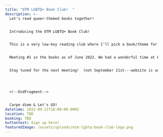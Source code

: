 ```yaml
---
title: "OTM LGBTQ+ Book Club!  "
description: >-
  Let's read queer-themed books together!


  Introducing the OTM LGBTQ+ Book Club! 


  This is a very low-key reading club where I'll pick a book/theme for the month and whoever wants to join in, please do so. Then, I'll set a date and time for us all to meet up at a local brewery or coffee shop and we'll all chat about the book and drink some tasty beverages. Sometimes, we'll even have fancier food! OOh! haha 


  M﻿eeting #1 in the books as of June 2022. We had a wonderful time at Foundation Brewery in Portland, Maine. We discussed The Price of Salt by Patricia Highsmith (they made a movie called "Carol" that was adapted from this book. It starred Cate Blanchet and is a phenomenal movie but very different from the book).  The book is amazing as well!


  S﻿tay tuned for the next meeting!  (not September 21st---website is under construction)




  <!--EndFragment-->


  Carpe diem & Let's GO!
datetime: 2022-09-21T18:00:00.000Z
location: TBD
booking: TBD
buttontext: Sign up here!
featuredImage: /assets/uploads/otm-lgbtq-book-club-logo.png
---
```

